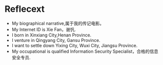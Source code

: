 # Reflecext
- My biographical narrative,属于我的传记电影。
- My Internet ID is Xie Fan，谢忛.
- I born in Xinxiang City,Henan Province.
- I venture in Qingyang City, Gansu Province.
- I want to settle down Yixing City, Wuxi City, Jiangsu Province.
- My occupational is qualified Information Security Specialist，合格的信息安全专员.
